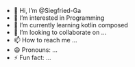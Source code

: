 - 👋 Hi, I’m @Siegfried-Ga
- 👀 I’m interested in Programming
- 🌱 I’m currently learning kotlin composed
- 💞️ I’m looking to collaborate on ...
- 📫 How to reach me ...
- 😄 Pronouns: ...
- ⚡ Fun fact: ...

<!---
Siegfried-Ga/Siegfried-Ga is a ✨ special ✨ repository because its `README.md` (this file) appears on your GitHub profile.
You can click the Preview link to take a look at your changes.
--->
